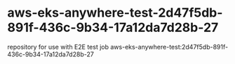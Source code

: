 # aws-eks-anywhere-test-2d47f5db-891f-436c-9b34-17a12da7d28b-27
repository for use with E2E test job aws-eks-anywhere-test:2d47f5db-891f-436c-9b34-17a12da7d28b-27
